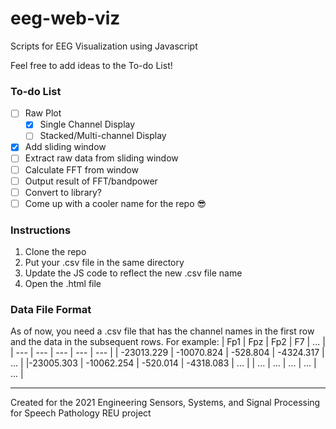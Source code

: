 # eeg-web-viz
Scripts for EEG Visualization using Javascript  

Feel free to add ideas to the To-do List!

### To-do List

- [ ] Raw Plot
  - [x] Single Channel Display
  - [ ] Stacked/Multi-channel Display
- [x] Add sliding window
- [ ] Extract raw data from sliding window
- [ ] Calculate FFT from window
- [ ] Output result of FFT/bandpower
- [ ] Convert to library?
- [ ] Come up with a cooler name for the repo :sunglasses:

### Instructions
1. Clone the repo
2. Put your .csv file in the same directory
3. Update the JS code to reflect the new .csv file name
4. Open the .html file

### Data File Format
As of now, you need a .csv file that has the channel names in the first row and the data in the subsequent rows.
For example: 
| Fp1 | Fpz | Fp2 | F7  | ... |
| --- | --- | --- | --- | --- |
| -23013.229 | -10070.824 | -528.804 | -4324.317 | ... |
|-23005.303 | -10062.254 | -520.014 | -4318.083 | ... |
| ... | ... | ... | ... | ... |

---

Created for the 2021 Engineering Sensors, Systems, and Signal Processing for Speech Pathology REU project
